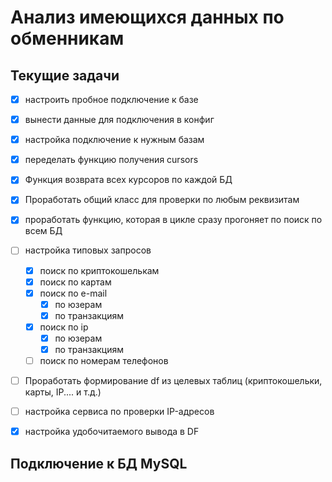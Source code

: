 # Анализ имеющихся данных по обменникам

## Текущие задачи
 - [x] настроить пробное подключение к базе
 - [x] вынести данные для подключения в конфиг
 - [x] настройка подключение к нужным базам
 - [x] переделать функцию получения cursors
 - [x] Функция возврата всех курсоров по каждой БД
 - [x] Проработать общий класс для проверки по любым реквизитам
 - [x] проработать функцию, которая в цикле сразу прогоняет по поиск по всем БД
 - [ ] настройка типовых запросов
   - [x] поиск по криптокошелькам
   - [x] поиск по картам
   - [x] поиск по e-mail
     - [x] по юзерам
     - [x] по транзакциям
   - [x] поиск по ip
     - [x] по юзерам
     - [x] по транзакциям
   - [ ] поиск по номерам телефонов
 - [ ] Проработать формирование df из целевых таблиц (криптокошельки, карты, IP.... и т.д.)
 - [ ] настройка сервиса по проверки IP-адресов
 - [x] настройка удобочитаемого вывода в DF



## Подключение к БД MySQL






